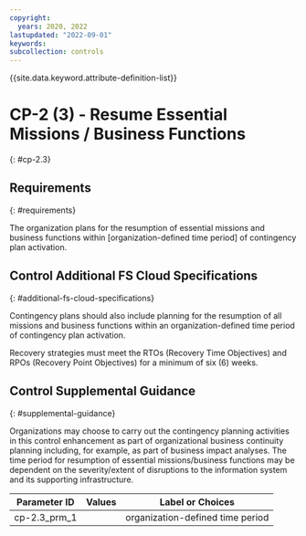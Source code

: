 ```yaml
---
copyright:
  years: 2020, 2022
lastupdated: "2022-09-01"
keywords: 
subcollection: controls
---
```



{{site.data.keyword.attribute-definition-list}}


# CP-2 (3) - Resume Essential Missions / Business Functions
{: #cp-2.3}

## Requirements
{: #requirements}

The organization plans for the resumption of essential missions and business functions within [organization-defined time period] of contingency plan activation.

## Control Additional FS Cloud Specifications
{: #additional-fs-cloud-specifications}

Contingency plans should also include planning for the resumption of all missions and business functions within an organization-defined time period of contingency plan activation.

Recovery strategies must meet the RTOs (Recovery Time Objectives) and RPOs (Recovery Point Objectives) for a minimum of six (6) weeks.

## Control Supplemental Guidance
{: #supplemental-guidance}

Organizations may choose to carry out the contingency planning activities in this control enhancement as part of organizational business continuity planning including, for example, as part of business impact analyses. The time period for resumption of essential missions/business functions may be dependent on the severity/extent of disruptions to the information system and its supporting infrastructure.

| Parameter ID | Values | Label or Choices |
|---|---|---|
| cp-2.3_prm_1 |  | organization-defined time period |